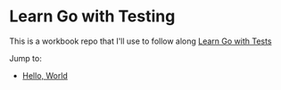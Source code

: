 # Learn Go with Testing

This is a workbook repo that I'll use to follow along [Learn Go with Tests](https://quii.gitbook.io/learn-go-with-tests)

Jump to:

- [Hello, World](/helloworld)

